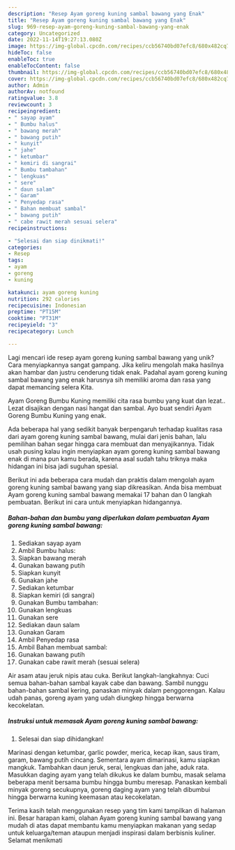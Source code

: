 ```yaml
---
description: "Resep Ayam goreng kuning sambal bawang yang Enak"
title: "Resep Ayam goreng kuning sambal bawang yang Enak"
slug: 969-resep-ayam-goreng-kuning-sambal-bawang-yang-enak
category: Uncategorized
date: 2022-11-14T19:27:13.080Z
image: https://img-global.cpcdn.com/recipes/ccb56740bd07efc8/680x482cq70/ayam-goreng-kuning-sambal-bawang-foto-resep-utama.jpg
hideToc: false
enableToc: true
enableTocContent: false
thumbnail: https://img-global.cpcdn.com/recipes/ccb56740bd07efc8/680x482cq70/ayam-goreng-kuning-sambal-bawang-foto-resep-utama.jpg
cover: https://img-global.cpcdn.com/recipes/ccb56740bd07efc8/680x482cq70/ayam-goreng-kuning-sambal-bawang-foto-resep-utama.jpg
author: Admin
authorAv: notfound
ratingvalue: 3.8
reviewcount: 3
recipeingredient:
- " sayap ayam"
- " Bumbu halus"
- " bawang merah"
- " bawang putih"
- " kunyit"
- " jahe"
- " ketumbar"
- " kemiri di sangrai"
- " Bumbu tambahan"
- " lengkuas"
- " sere"
- " daun salam"
- " Garam"
- " Penyedap rasa"
- " Bahan membuat sambal"
- " bawang putih"
- " cabe rawit merah sesuai selera"
recipeinstructions:

- "Selesai dan siap dinikmati!"
categories:
- Resep
tags:
- ayam
- goreng
- kuning

katakunci: ayam goreng kuning 
nutrition: 292 calories
recipecuisine: Indonesian
preptime: "PT15M"
cooktime: "PT31M"
recipeyield: "3"
recipecategory: Lunch

---
```





Lagi mencari ide resep ayam goreng kuning sambal bawang yang unik? Cara menyiapkannya sangat gampang. Jika keliru mengolah maka hasilnya akan hambar dan justru cenderung tidak enak. Padahal ayam goreng kuning sambal bawang yang enak harusnya sih memiliki aroma dan rasa yang dapat memancing selera Kita.





Ayam Goreng Bumbu Kuning memiliki cita rasa bumbu yang kuat dan lezat.. Lezat disajikan dengan nasi hangat dan sambal. Ayo buat sendiri Ayam Goreng Bumbu Kuning yang enak.

Ada beberapa hal yang sedikit banyak berpengaruh terhadap kualitas rasa dari ayam goreng kuning sambal bawang, mulai dari jenis bahan, lalu pemilihan bahan segar hingga cara membuat dan menyajikannya. Tidak usah pusing kalau ingin menyiapkan ayam goreng kuning sambal bawang enak di mana pun kamu berada, karena asal sudah tahu triknya maka hidangan ini bisa jadi suguhan spesial.






Berikut ini ada beberapa cara mudah dan praktis dalam mengolah ayam goreng kuning sambal bawang yang siap dikreasikan. Anda bisa membuat Ayam goreng kuning sambal bawang memakai 17 bahan dan 0 langkah pembuatan. Berikut ini cara untuk menyiapkan hidangannya.

<!--inarticleads1-->

##### Bahan-bahan dan bumbu yang diperlukan dalam pembuatan Ayam goreng kuning sambal bawang:

1. Sediakan  sayap ayam
1. Ambil  Bumbu halus:
1. Siapkan  bawang merah
1. Gunakan  bawang putih
1. Siapkan  kunyit
1. Gunakan  jahe
1. Sediakan  ketumbar
1. Siapkan  kemiri (di sangrai)
1. Gunakan  Bumbu tambahan:
1. Gunakan  lengkuas
1. Gunakan  sere
1. Sediakan  daun salam
1. Gunakan  Garam
1. Ambil  Penyedap rasa
1. Ambil  Bahan membuat sambal:
1. Gunakan  bawang putih
1. Gunakan  cabe rawit merah (sesuai selera)


Air asam atau jeruk nipis atau cuka. Berikut langkah-langkahnya: Cuci semua bahan-bahan sambal kayak cabe dan bawang. Sambil nunggu bahan-bahan sambal kering, panaskan minyak dalam penggorengan. Kalau udah panas, goreng ayam yang udah diungkep hingga berwarna kecokelatan. 

<!--inarticleads2-->

##### Instruksi untuk memasak Ayam goreng kuning sambal bawang:


1. Selesai dan siap dihidangkan!

Marinasi dengan ketumbar, garlic powder, merica, kecap ikan, saus tiram, garam, bawang putih cincang. Sementara ayam dimarinasi, kamu siapkan mangkuk. Tambahkan daun jeruk, serai, lengkuas dan jahe, aduk rata. Masukkan daging ayam yang telah dikukus ke dalam bumbu, masak selama beberapa menit bersama bumbu hingga bumbu meresap. Panaskan kembali minyak goreng secukupnya, goreng daging ayam yang telah dibumbui hingga berwarna kuning keemasan atau kecokelatan. 

Terima kasih telah menggunakan resep yang tim kami tampilkan di halaman ini. Besar harapan kami, olahan Ayam goreng kuning sambal bawang yang mudah di atas dapat membantu kamu menyiapkan makanan yang sedap untuk keluarga/teman ataupun menjadi inspirasi dalam berbisnis kuliner. Selamat menikmati
